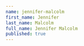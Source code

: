 ```yaml
---
name: jennifer-malcolm
first_name: Jennifer
last_name: Malcolm
full_name: Jennifer Malcolm
published: true
---
```

